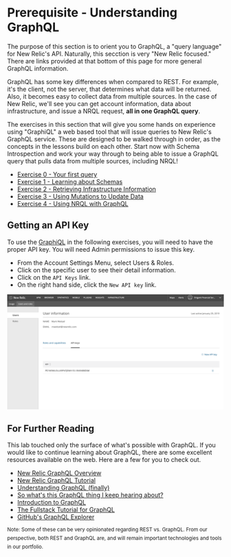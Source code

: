 # Prerequisite - Understanding GraphQL
The purpose of this section is to orient you to GraphQL, a "query language" for New Relic's API. Naturally, this secction is very "New Relic focused." There are links provided at that bottom of this page for more general GraphQL information. 

GraphQL has some key differences when compared to REST. For example, it's the client, not the server, that determines what data will be returned. Also, it becomes easy to collect data from multiple sources. In the case of New Relic, we'll see you can get account information, data about infrastructure, and issue a NRQL request, **all in one GraphQL query**.

The exercises in this section that will give you some hands on experience using "GraphiQL" a web based tool that will issue queries to New Relic's GraphQL service. These are designed to be walked through in order, as the concepts in the lessons build on each other. Start now with Schema Introspection and work your way through to being able to issue a GraphQL query that pulls data from multiple sources, including NRQL!
* [Exercise 0 - Your first query](0-BasicQuery.md) 
* [Exercise 1 - Learning about Schemas](1-SchemaIntrospection.md)
* [Exercise 2 - Retrieving Infrastructure Information](2-InfrastructureServices.md)
* [Exercise 3 - Using Mutations to Update Data](3-Mutation-InfrastructureServices.md)
* [Exercise 4 - Using NRQL with GraphQL](4-QueryWithNRQL.md)

## Getting an API Key
To use the [GraphiQL](https://api.newrelic.com/graphiql) in the following exercises, you will need to have the proper API key. You will need Admin permissions to issue this key.
* From the Account Settings Menu, select Users & Roles. 
* Click on the specific user to see their detail information. 
* Click on the `API Keys` link.
* On the right hand side, click the `New API key` link.

![Generating a GraphQL API Key](../screenshots/graphql-inst-screen01.png)



## For Further Reading
This lab touched only the surface of what's possible with GraphQL. If you would like to continue learning about GraphQL, there are some excellent resources available on the web. Here are a few for you to check out.
* [New Relic GraphQL Overview](https://developer.newrelic.com/technology/graphql)
* [New Relic GraphQL Tutorial](https://docs.newrelic.com/docs/apis/graphql-api/tutorials/query-nrql-through-new-relic-graphql-api)
* [Understanding GraphQL (finally)](https://medium.com/@erinfoox/understanding-graphql-finally-a75986d8df0a)
* [So what's this GraphQL thing I keep hearing about?](https://medium.freecodecamp.org/so-whats-this-graphql-thing-i-keep-hearing-about-baf4d36c20cf)
* [Introduction to GraphQL](https://graphql.org/learn/)
* [The Fullstack Tutorial for GraphQL](https://www.howtographql.com/)
* [GitHub's GraphQL Explorer](https://developer.github.com/v4/explorer/)

<sup>Note: Some of these can be very opinionated regarding REST vs. GraphQL. From our perspective, both REST and GraphQL are, and will remain important technologies and tools in our portfolio. </sup>
